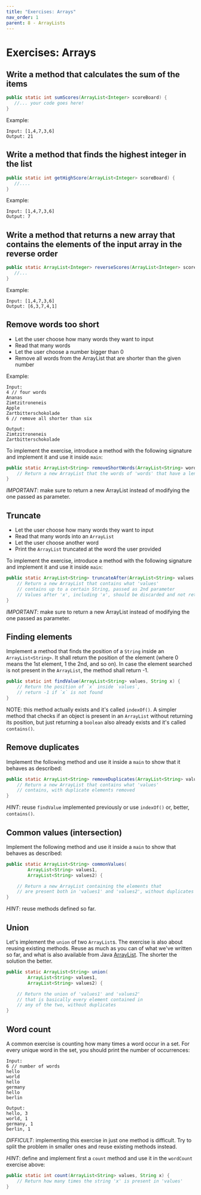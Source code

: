```yaml
---
title: "Exercises: Arrays"
nav_order: 1
parent: 8 - ArrayLists
---
```


# Exercises: Arrays

## Write a method that calculates the sum of the items

```java
public static int sumScores(ArrayList<Integer> scoreBoard) {
   //... your code goes here!
}
```

Example:

```text
Input: [1,4,7,3,6]
Output: 21
```

## Write a method that finds the highest integer in the list

```java
public static int getHighScore(ArrayList<Integer> scoreBoard) {
   //....
}
```

Example:

```text
Input: [1,4,7,3,6]
Output: 7
```

## Write a method that returns a new array that contains the elements of the input array in the reverse order

```java
public static ArrayList<Integer> reverseScores(ArrayList<Integer> scoreBoard) {
   //...
}
```

Example:

```text
Input: [1,4,7,3,6]
Output: [6,3,7,4,1]
```

## Remove words too short

- Let the user choose how many words they want to input
- Read that many words
- Let the user choose a number bigger than 0
- Remove all words from the ArrayList that are shorter than the given number

Example:

```text
Input:
4 // four words
Ananas
Zimtzitroneneis
Apple
Zartbitterschokolade
6 // remove all shorter than six

Output:
Zimtzitroneneis
Zartbitterschokolade
```

To implement the exercise, introduce a method with the following signature and implement it and use it inside `main`:

```java
public static ArrayList<String> removeShortWords(ArrayList<String> words, int minLength) {
	// Return a new ArrayList that the words of 'words' that have a length equal or more than `minLength`
}
```

*IMPORTANT*: make sure to return a new ArrayList instead of modifying the one passed as parameter.

## Truncate

- Let the user choose how many words they want to input
- Read that many words into an `ArrayList`
- Let the user choose another word
- Print the `ArrayList` truncated at the word the user provided

To implement the exercise, introduce a method with the following signature and implement it and use it inside `main`:

```java
public static ArrayList<String> truncateAfter(ArrayList<String> values, String x) {
	// Return a new ArrayList that contains what 'values'
	// contains up to a certain String, passed as 2nd parameter
	// Values after 'x', including 'x', should be discarded and not returned
}
```

*IMPORTANT*: make sure to return a new ArrayList instead of modifying the one passed as parameter.

## Finding elements

Implement a method that finds the position of a `String` inside an `ArrayList<String>`. It shall return
the position of the element (where 0 means the 1st element, 1 the 2nd, and so on). In case the
element searched is not present in the `ArrayList`, the method shall return -1.

```java
public static int findValue(ArrayList<String> values, String x) {
    // Return the position of `x` inside `values`,
    // return -1 if `x` is not found
}
```

NOTE: this method actually exists and it's called `indexOf()`. A simpler method that
checks if an object is present in an `ArrayList` without returning its position,
but just returning a `boolean` also already exists and it's called `contains()`.

## Remove duplicates

Implement the following method and use it inside a `main` to show that it behaves as described:

```java
public static ArrayList<String> removeDuplicates(ArrayList<String> values) {
	// Return a new ArrayList that contains what 'values'
	// contains, with duplicate elements removed
}
```

*HINT*: reuse `findValue` implemented previously or use `indexOf()` or, better, `contains()`.

## Common values (intersection)

Implement the following method and use it inside a `main` to show that behaves as described:

```java
public static ArrayList<String> commonValues(
		ArrayList<String> values1,
		ArrayList<String> values2) {

	// Return a new ArrayList containing the elements that
	// are present both in 'values1' and 'values2', without duplicates
}
```

*HINT*: reuse methods defined so far.

## Union

Let's implement the `union` of two `ArrayList`s. The exercise is also about reusing existing methods.
Reuse as much as you can of what we've written so far, and what is also available from Java
[ArrayList](https://docs.oracle.com/javase/8/docs/api/java/util/ArrayList.html).
The shorter the solution the better.

```java
public static ArrayList<String> union(
		ArrayList<String> values1,
		ArrayList<String> values2) {

	// Return the union of 'values1' and 'values2'
	// that is basically every element contained in
	// any of the two, without duplicates
}
```

## Word count

A common exercise is counting how many times a word occur in a set. For every unique word
in the set, you should print the number of occurrences:

```text
Input:
6 // number of words
hello
world
hello
germany
hello
berlin

Output:
hello, 3
world, 1
germany, 1
berlin, 1
```

*DIFFICULT*: implementing this exercise in just one method is difficult.
Try to split the problem in smaller ones and reuse existing methods instead.

*HINT*: define and implement first a `count` method and use it in the `wordCount` exercise above:

```java
public static int count(ArrayList<String> values, String x) {
    // Return how many times the string 'x' is present in 'values'
}
```
